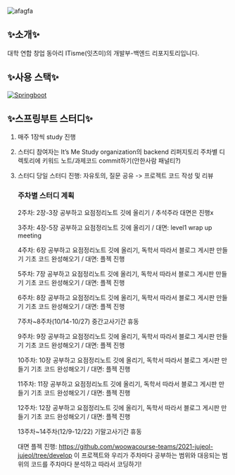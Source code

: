 ![afagfa](https://github.com/user-attachments/assets/d51a8282-72e3-4eee-b793-3819bde93942)


## ✨소개✨
대학 연합 창업 동아리 ITisme(잇츠미)의 개발부-백엔드 리포지토리입니다.

## ✨사용 스택✨
[![Springboot](https://img.shields.io/badge/Springboot-5-orange)](https://developer.mozilla.org/en-US/docs/Web/Springboot)

## ✨스프링부트 스터디✨

1. 매주 1장씩 study 진행
2. 스터디 참여자는 It’s Me Study organization의 backend 리퍼지토리 주차별 디렉토리에 키워드 노트/과제코드 commit하기(안한사람 패널티?)
3. 스터디 당일 스터디 진행: 자유토의, 질문 공유 -> 프로젝트 코드 작성 및 리뷰

   ### 주차별 스터디 계획

   2주차: 2장-3장 공부하고 요점정리노트 깃에 올리기 / 추석주라 대면은 진행x

   
   3주차: 4장-5장 공부하고 요점정리노트 깃에 올리기 / 대면: level1 wrap up meeting

   
   4주차: 6장 공부하고 요점정리노트 깃에 올리기, 독학서 따라서 블로그 게시판 만들기 기초 코드 완성해오기 / 대면: 플젝 진행

   
   5주차: 7장 공부하고 요점정리노트 깃에 올리기, 독학서 따라서 블로그 게시판 만들기 기초 코드 완성해오기 / 대면: 플젝 진행

   
   6주차: 8장 공부하고 요점정리노트 깃에 올리기, 독학서 따라서 블로그 게시판 만들기 기초 코드 완성해오기 / 대면: 플젝 진행

   7주차~8주차(10/14-10/27) 중간고사기간 휴동

   
   9주차: 9장 공부하고 요점정리노트 깃에 올리기, 독학서 따라서 블로그 게시판 만들기 기초 코드 완성해오기 / 대면: 플젝 진행

   
   10주차: 10장 공부하고 요점정리노트 깃에 올리기, 독학서 따라서 블로그 게시판 만들기 기초 코드 완성해오기 / 대면: 플젝 진행

   
   11주차: 11장 공부하고 요점정리노트 깃에 올리기, 독학서 따라서 블로그 게시판 만들기 기초 코드 완성해오기 / 대면: 플젝 진행

   
   12주차: 12장 공부하고 요점정리노트 깃에 올리기, 독학서 따라서 블로그 게시판 만들기 기초 코드 완성해오기 / 대면: 플젝 진행

   
   13주차~14주차(12/9-12/22) 기말고사기간 휴동

   대면 플젝 진행: https://github.com/woowacourse-teams/2021-jujeol-jujeol/tree/develop 이 프로젝트와 우리가 주차마다 공부하는 범위와 대응되는 범위의 코드를 주차마다 분석하고 따라서 코딩하기!
